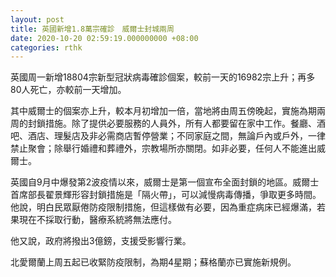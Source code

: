 ```yaml
---
layout: post
title: 英國新增1.8萬宗確診　威爾士封城兩周
date: 2020-10-20 02:59:19.000000000 +08:00
categories: rthk
---
```


英國周一新增18804宗新型冠狀病毒確診個案，較前一天的16982宗上升；再多80人死亡，亦較前一天增加。

其中威爾士的個案亦上升，較本月初增加一倍，當地將由周五傍晚起，實施為期兩周的封鎖措施。除了提供必要服務的人員外，所有人都要留在家中工作。餐廳、酒吧、酒店、理髮店及非必需商店暫停營業；不同家庭之間，無論戶內或戶外，一律禁止聚會；除舉行婚禮和葬禮外，宗教場所亦關閉。如非必要，任何人不能進出威爾士。

英國自9月中爆發第2波疫情以來，威爾士是第一個宣布全面封鎖的地區。威爾士首席部長翟景輝形容封鎖措施是「隔火帶」，可以減慢病毒傳播，爭取更多時間。他說，明白民眾厭倦防疫限制措施，但這樣做有必要，因為重症病床已經爆滿，若果現在不採取行動，醫療系統將無法應付。

他又說，政府將撥出3億鎊，支援受影響行業。

北愛爾蘭上周五起已收緊防疫限制，為期4星期；蘇格蘭亦已實施新規例。
